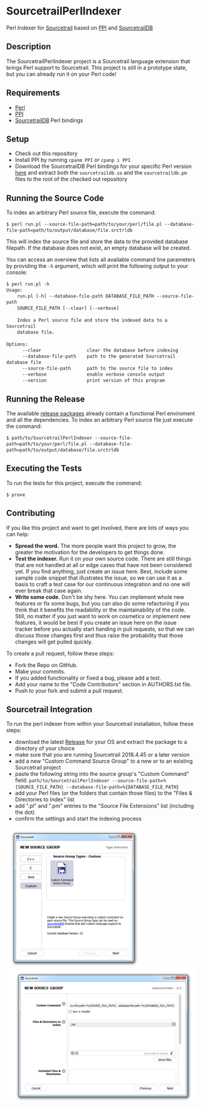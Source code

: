 # SourcetrailPerlIndexer
Perl Indexer for [Sourcetrail](https://www.sourcetrail.com/) based on [PPI](https://metacpan.org/pod/PPI) and [SourcetrailDB](https://github.com/CoatiSoftware/SourcetrailDB)


## Description
The SourcetrailPerlIndexer project is a Sourcetrail language extension that brings Perl support to Sourcetrail. This project is still in a prototype state, but you can already run it on your Perl code!


## Requirements
* [Perl](https://www.perl.org)
* [PPI](https://metacpan.org/pod/PPI)
* [SourcetrailDB](https://github.com/CoatiSoftware/SourcetrailDB) Perl bindings


## Setup
* Check out this repository
* Install PPI by running `cpanm PPI` or `cpanp i PPI`
* Download the SourcetrailDB Perl bindings for your specific Perl version [here](https://github.com/CoatiSoftware/SourcetrailDB/releases) and extract both the `sourcetraildb.so` and the `sourcetraildb.pm` files to the root of the checked out repository


## Running the Source Code
To index an arbitrary Perl source file, execute the command:

```
$ perl run.pl --source-file-path=path/to/your/perl/file.pl --database-file-path=path/to/output/database/file.srctrldb
```

This will index the source file and store the data to the provided database filepath. If the database does not exist, an empty database will be created.

You can access an overview that lists all available command line parameters by providing the `-h` argument, which will print the following output to your console:
```
$ perl run.pl -h
Usage:
    run.pl [-h] --database-file-path DATABASE_FILE_PATH --source-file-path
    SOURCE_FILE_PATH [--clear] [--verbose]

    Index a Perl source file and store the indexed data to a Sourcetrail
    database file.

Options:
      --clear                 clear the database before indexing
      --database-file-path    path to the generated Sourcetrail database file
      --source-file-path      path to the source file to index
      --verbose               enable verbose console output
      --version               print version of this program
```


## Running the Release

The available [release packages](https://github.com/xanni/SourcetrailPerlIndexer/releases) already contain a functional Perl enviroment and all the dependencies. To index an arbitrary Perl source file just execute the command:

```
$ path/to/SourcetrailPerlIndexer --source-file-path=path/to/your/perl/file.pl --database-file-path=path/to/output/database/file.srctrldb
```


## Executing the Tests
To run the tests for this project, execute the command:
```
$ prove
```


## Contributing
If you like this project and want to get involved, there are lots of ways you can help:

* __Spread the word.__ The more people want this project to grow, the greater the motivation for the developers to get things done.
* __Test the indexer.__ Run it on your own source code. There are still things that are not handled at all or edge cases that have not been considered yet. If you find anything, just create an issue here. Best, include some sample code snippet that illustrates the issue, so we can use it as a basis to craft a test case for our continuous integration and no one will ever break that case again.
* __Write some code.__ Don't be shy here. You can implement whole new features or fix some bugs, but you can also do some refactoring if you think that it benefits the readability or the maintainability of the code. Still, no matter if you just want to work on cosmetics or implement new features, it would be best if you create an issue here on the issue tracker before you actually start handing in pull requests, so that we can discuss those changes first and thus raise the probability that those changes will get pulled quickly.

To create a pull request, follow these steps:
* Fork the Repo on GitHub.
* Make your commits.
* If you added functionality or fixed a bug, please add a test.
* Add your name to the "Code Contributors" section in AUTHORS.txt file.
* Push to your fork and submit a pull request.


## Sourcetrail Integration
To run the perl indexer from within your Sourcetrail installation, follow these steps:
* download the latest [Release](https://github.com/xanni/SourcetrailPerlIndexer/releases) for your OS and extract the package to a directory of your choice
* make sure that you are running Sourcetrail 2018.4.45 or a later version
* add a new "Custom Command Source Group" to a new or to an existing Sourcetrail project
* paste the following string into the source group's "Custom Command" field: `path/to/SourcetrailPerlIndexer --source-file-path=%{SOURCE_FILE_PATH} --database-file-path=%{DATABASE_FILE_PATH}`
* add your Perl files (or the folders that contain those files) to the "Files & Directories to Index" list
* add ".pl" and ".pm" entries to the "Source File Extensions" list (including the dot)
* confirm the settings and start the indexing process

!["pick custom sourcegroup"](images/pick_custom_sourcegroup.png "pick custom sourcegroup")!["fill custom sourcegroup"](images/fill_custom_sourcegroup.png "fill custom sourcegroup")
